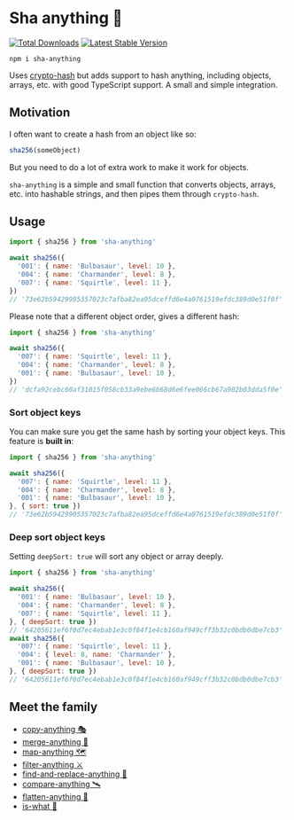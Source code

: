 # Sha anything 🔑

<a href="https://www.npmjs.com/package/sha-anything"><img src="https://img.shields.io/npm/v/sha-anything.svg" alt="Total Downloads"></a>
<a href="https://www.npmjs.com/package/sha-anything"><img src="https://img.shields.io/npm/dw/sha-anything.svg" alt="Latest Stable Version"></a>

```
npm i sha-anything
```

Uses [crypto-hash](https://github.com/sindresorhus/crypto-hash) but adds support to hash anything, including objects, arrays, etc. with good TypeScript support. A small and simple integration.

## Motivation

I often want to create a hash from an object like so:

```js
sha256(someObject)
```

But you need to do a lot of extra work to make it work for objects.

`sha-anything` is a simple and small function that converts objects, arrays, etc. into hashable strings, and then pipes them through `crypto-hash`.

## Usage

```js
import { sha256 } from 'sha-anything'

await sha256({
  '001': { name: 'Bulbasaur', level: 10 },
  '004': { name: 'Charmander', level: 8 },
  '007': { name: 'Squirtle', level: 11 },
})
// '73e62b59429905357023c7afba82ea95dceffd6e4a0761519efdc389d0e51f0f'
```

Please note that a different object order, gives a different hash:

```js
import { sha256 } from 'sha-anything'

await sha256({
  '007': { name: 'Squirtle', level: 11 },
  '004': { name: 'Charmander', level: 8 },
  '001': { name: 'Bulbasaur', level: 10 },
})
// 'dcfa92cebc60af31015f058cb33a9ebe6b68d6e6fee066cb67a902b03dda5f0e'
```

### Sort object keys

You can make sure you get the same hash by sorting your object keys. This feature is **built in**:

```js
import { sha256 } from 'sha-anything'

await sha256({
  '007': { name: 'Squirtle', level: 11 },
  '004': { name: 'Charmander', level: 8 },
  '001': { name: 'Bulbasaur', level: 10 },
}, { sort: true })
// '73e62b59429905357023c7afba82ea95dceffd6e4a0761519efdc389d0e51f0f'
```

### Deep sort object keys

Setting `deepSort: true` will sort any object or array deeply.

```js
import { sha256 } from 'sha-anything'

await sha256({
  '001': { name: 'Bulbasaur', level: 10 },
  '004': { name: 'Charmander', level: 8 },
  '007': { name: 'Squirtle', level: 11 },
}, { deepSort: true })
// '64205611ef6f0d7ec4ebab1e3c0f84f1e4cb160af949cff3b32c0bdb0dbe7cb3'
await sha256({
  '007': { name: 'Squirtle', level: 11 },
  '004': { level: 8, name: 'Charmander' },
  '001': { name: 'Bulbasaur', level: 10 },
}, { deepSort: true })
// '64205611ef6f0d7ec4ebab1e3c0f84f1e4cb160af949cff3b32c0bdb0dbe7cb3'
```

## Meet the family

- [copy-anything 🎭](https://github.com/mesqueeb/copy-anything)
- [merge-anything 🥡](https://github.com/mesqueeb/merge-anything)
- [map-anything 🗺](https://github.com/mesqueeb/map-anything)
- [filter-anything ⚔️](https://github.com/mesqueeb/filter-anything)
- [find-and-replace-anything 🎣](https://github.com/mesqueeb/find-and-replace-anything)
- [compare-anything 🛰](https://github.com/mesqueeb/compare-anything)
- [flatten-anything 🏏](https://github.com/mesqueeb/flatten-anything)
- [is-what 🙉](https://github.com/mesqueeb/is-what)
